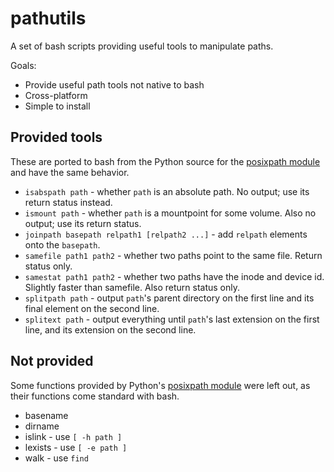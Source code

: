 # pathutils

A set of bash scripts providing useful tools to manipulate paths.

Goals:
* Provide useful path tools not native to bash
* Cross-platform
* Simple to install

## Provided tools
These are ported to bash from the Python source for the [posixpath module][] and have the same behavior.

* `isabspath path` - whether `path` is an absolute path. No output; use its return status instead.
* `ismount path` - whether `path` is a mountpoint for some volume. Also no output; use its return status.
* `joinpath basepath relpath1 [relpath2 ...]` - add `relpath` elements onto the `basepath`.
* `samefile path1 path2` - whether two paths point to the same file. Return status only.
* `samestat path1 path2` - whether two paths have the inode and device id. Slightly faster than samefile. Also return status only.
* `splitpath path` - output `path`'s parent directory on the first line and its final element on the second line.
* `splitext path` - output everything until `path`'s last extension on the first line, and its extension on the second line.

## Not provided
Some functions provided by Python's [posixpath module][] were left out, as their functions come standard with bash.

* basename
* dirname
* islink - use `[ -h path ]`
* lexists - use `[ -e path ]`
* walk - use `find`

[posixpath module]: http://svn.python.org/projects/python/branches/release27-maint/Lib/posixpath.py
